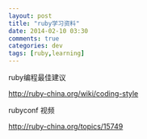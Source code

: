 ```yaml
---
layout: post
title: "ruby学习资料"
date: 2014-02-10 03:30
comments: true
categories: dev
tags: [ruby,learning]
---
```



ruby编程最佳建议

http://ruby-china.org/wiki/coding-style

rubyconf 视频

http://ruby-china.org/topics/15749
